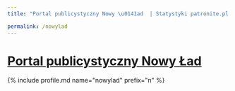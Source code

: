 ```yaml
---
title: "Portal publicystyczny Nowy \u0141ad  | Statystyki patronite.pl | Patromierz"

permalink: /nowylad
---
```


# [Portal publicystyczny Nowy Ład ](https://patronite.pl/nowylad)

{% include profile.md name="nowylad" prefix="n" %}
